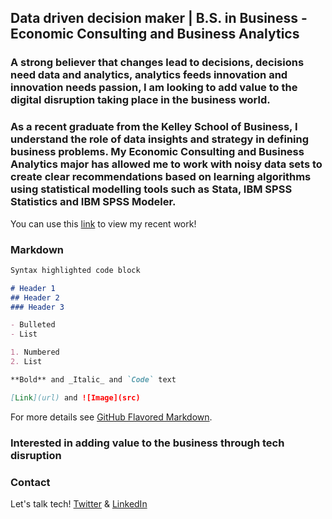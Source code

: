 ## Data driven decision maker | B.S. in Business - Economic Consulting and Business Analytics 

### A strong believer that changes lead to decisions, decisions need data and analytics, analytics feeds innovation and innovation needs passion, I am looking to add value to the digital disruption taking place in the business world.

### As a recent graduate from the Kelley School of Business, I understand the role of data insights and strategy in defining business problems. My Economic Consulting and Business Analytics major has allowed me to work with noisy data sets to create clear recommendations based on learning algorithms using statistical modelling tools such as Stata, IBM SPSS Statistics and IBM SPSS Modeler. 

You can use this [link](https://github.com/radmahad/Analytics-Capstone-Project) to view my recent work! 

### Markdown 

```markdown
Syntax highlighted code block

# Header 1
## Header 2
### Header 3

- Bulleted
- List

1. Numbered
2. List

**Bold** and _Italic_ and `Code` text

[Link](url) and ![Image](src)
```

For more details see [GitHub Flavored Markdown](https://guides.github.com/features/mastering-markdown/).

### Interested in adding value to the business through tech disruption

### Contact

Let's talk tech! [Twitter](https://twitter.com/Rad_Mahadevia) & [LinkedIn](https://twitter.com/Rad_Mahadevia)
